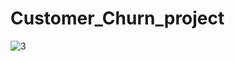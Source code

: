 # Customer_Churn_project

![3](https://user-images.githubusercontent.com/73450637/111884435-03feda00-8998-11eb-80b0-3eac79c9b2e8.png)
